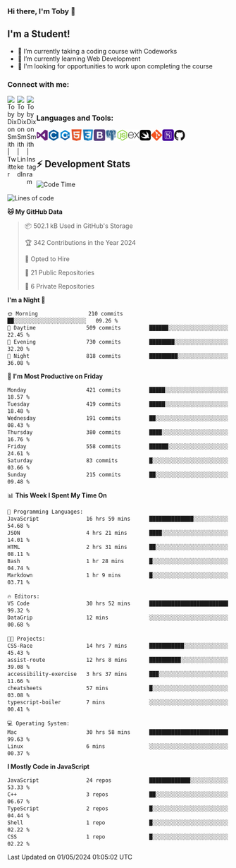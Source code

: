 ### Hi there, I'm Toby 👋

## I'm a Student!
- 🔭 I’m currently taking a coding course with Codeworks
- 🌱 I’m currently learning Web Development
- 💬 I'm looking for opportunities to work upon completing the course

### Connect with me:

[<img align="left" alt="Toby Dixon Smith | Twitter" width="22px" src="https://cdn.jsdelivr.net/npm/simple-icons@v3/icons/twitter.svg" />][twitter]
[<img align="left" alt="Toby Dixon Smith | LinkedIn" width="22px" src="https://cdn.jsdelivr.net/npm/simple-icons@v3/icons/linkedin.svg" />][linkedin]
[<img align="left" alt="Toby Dixon Smith | Instagram" width="22px" src="https://cdn.jsdelivr.net/npm/simple-icons@v3/icons/instagram.svg" />][instagram]

[twitter]: https://twitter.com/TobyDixonSmith1
[instagram]: https://www.instagram.com/toby_ds1/
[linkedin]: https://www.linkedin.com/in/toby-dixon-smith-4734331a3/

<br />

### Languages and Tools:

<img align="left" alt="Visual Studio Code" title="Visual Studio Code" width="26px" src="logos/visualstudio.png" />
<img align="left" alt="C" title="C" width="26px" src="logos/c.png" />
<img align="left" alt="C++" title="C++" width="26px" src="logos/c-plus.png" />
<img align="left" alt="HTML5" title="HTML 5" width="26px" src="logos/html.png" />
<img align="left" alt="CSS3" title="CSS 3" width="26px" src="logos/css3.png" />
<img align="left" alt="BootStrap" title="BootStrap" width="26px" src="logos/bootstrap.png" />
<img align="left" alt="PostgresSQL" title="PostgresSPQ" width="26px" src="logos/postgresql.png" />
<img align="left" alt="Node JS" title="Node JS" width="26px" src="logos/node-js.png" />
<img align="left" alt="Express" title="Express" width="26px" src="logos/express.png" />
<img align="left" alt="Swift" title="Swift" width="26px" src="logos/swift.png" />
<img align="left" alt="Git" title="Git" width="26px" src="logos/git.png" />
<img align="left" alt="Heroku" title="Heroku" width="26px" src="logos/heroku.png" />
<img align="left" alt="GitHub" title="GitHub" width="26px" src="logos/github.png" />
<br />
<br />

## :zap: Development Stats

<!--START_SECTION:waka-->
![Code Time](http://img.shields.io/badge/Code%20Time-503%20hrs%2046%20mins-blue)

![Lines of code](https://img.shields.io/badge/From%20Hello%20World%20I%27ve%20Written-1.9%20million%20lines%20of%20code-blue)

**🐱 My GitHub Data** 

> 📦 502.1 kB Used in GitHub's Storage 
 > 
> 🏆 342 Contributions in the Year 2024
 > 
> 💼 Opted to Hire
 > 
> 📜 21 Public Repositories 
 > 
> 🔑 6 Private Repositories 
 > 
**I'm a Night 🦉** 

```text
🌞 Morning                210 commits         ██░░░░░░░░░░░░░░░░░░░░░░░   09.26 % 
🌆 Daytime                509 commits         ██████░░░░░░░░░░░░░░░░░░░   22.45 % 
🌃 Evening                730 commits         ████████░░░░░░░░░░░░░░░░░   32.20 % 
🌙 Night                  818 commits         █████████░░░░░░░░░░░░░░░░   36.08 % 
```
📅 **I'm Most Productive on Friday** 

```text
Monday                   421 commits         █████░░░░░░░░░░░░░░░░░░░░   18.57 % 
Tuesday                  419 commits         █████░░░░░░░░░░░░░░░░░░░░   18.48 % 
Wednesday                191 commits         ██░░░░░░░░░░░░░░░░░░░░░░░   08.43 % 
Thursday                 380 commits         ████░░░░░░░░░░░░░░░░░░░░░   16.76 % 
Friday                   558 commits         ██████░░░░░░░░░░░░░░░░░░░   24.61 % 
Saturday                 83 commits          █░░░░░░░░░░░░░░░░░░░░░░░░   03.66 % 
Sunday                   215 commits         ██░░░░░░░░░░░░░░░░░░░░░░░   09.48 % 
```


📊 **This Week I Spent My Time On** 

```text
💬 Programming Languages: 
JavaScript               16 hrs 59 mins      ██████████████░░░░░░░░░░░   54.68 % 
JSON                     4 hrs 21 mins       ████░░░░░░░░░░░░░░░░░░░░░   14.01 % 
HTML                     2 hrs 31 mins       ██░░░░░░░░░░░░░░░░░░░░░░░   08.11 % 
Bash                     1 hr 28 mins        █░░░░░░░░░░░░░░░░░░░░░░░░   04.74 % 
Markdown                 1 hr 9 mins         █░░░░░░░░░░░░░░░░░░░░░░░░   03.71 % 

🔥 Editors: 
VS Code                  30 hrs 52 mins      █████████████████████████   99.32 % 
DataGrip                 12 mins             ░░░░░░░░░░░░░░░░░░░░░░░░░   00.68 % 

🐱‍💻 Projects: 
CSS-Race                 14 hrs 7 mins       ███████████░░░░░░░░░░░░░░   45.43 % 
assist-route             12 hrs 8 mins       ██████████░░░░░░░░░░░░░░░   39.08 % 
accessibility-exercise   3 hrs 37 mins       ███░░░░░░░░░░░░░░░░░░░░░░   11.66 % 
cheatsheets              57 mins             █░░░░░░░░░░░░░░░░░░░░░░░░   03.08 % 
typescript-boiler        7 mins              ░░░░░░░░░░░░░░░░░░░░░░░░░   00.41 % 

💻 Operating System: 
Mac                      30 hrs 58 mins      █████████████████████████   99.63 % 
Linux                    6 mins              ░░░░░░░░░░░░░░░░░░░░░░░░░   00.37 % 
```

**I Mostly Code in JavaScript** 

```text
JavaScript               24 repos            █████████████░░░░░░░░░░░░   53.33 % 
C++                      3 repos             ██░░░░░░░░░░░░░░░░░░░░░░░   06.67 % 
TypeScript               2 repos             █░░░░░░░░░░░░░░░░░░░░░░░░   04.44 % 
Shell                    1 repo              █░░░░░░░░░░░░░░░░░░░░░░░░   02.22 % 
CSS                      1 repo              █░░░░░░░░░░░░░░░░░░░░░░░░   02.22 % 
```




 Last Updated on 01/05/2024 01:05:02 UTC
<!--END_SECTION:waka-->
